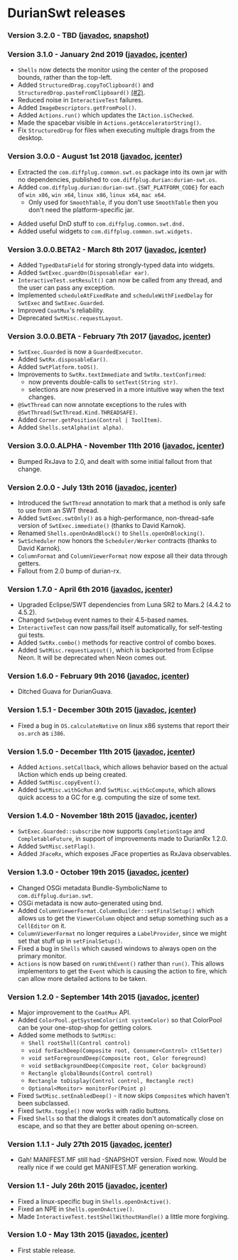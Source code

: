 # DurianSwt releases

### Version 3.2.0 - TBD ([javadoc](http://diffplug.github.io/durian-swt/javadoc/snapshot/), [snapshot](https://oss.sonatype.org/content/repositories/snapshots/com/diffplug/durian/durian-swt/))

### Version 3.1.0 - January 2nd 2019 ([javadoc](http://diffplug.github.io/durian-swt/javadoc/3.1.0/), [jcenter](https://bintray.com/diffplug/opensource/durian-swt/3.1.0/view))

- `Shells` now detects the monitor using the center of the proposed bounds, rather than the top-left.
- Added `StructuredDrag.copyToClipboard()` and `StructuredDrop.pasteFromClipboard()` [(#2)](https://github.com/diffplug/durian-swt/pull/2).
- Reduced noise in `InteractiveTest` failures.
- Added `ImageDescriptors.getFromPool()`.
- Added `Actions.run()` which updates the `IAction.isChecked`.
- Made the spacebar visible in `Actions.getAcceleratorString()`.
- Fix `StructuredDrop` for files when executing multiple drags from the desktop.

### Version 3.0.0 - August 1st 2018 ([javadoc](http://diffplug.github.io/durian-swt/javadoc/3.0.0/), [jcenter](https://bintray.com/diffplug/opensource/durian-swt/3.0.0/view))

* Extracted the `com.diffplug.common.swt.os` package into its own jar with no dependencies, published to `com.diffplug.durian:durian-swt.os`.
* Added `com.diffplug.durian:durian-swt.{SWT_PLATFORM_CODE}` for each of `win x86`, `win x64`, `linux x86`, `linux x64`, `mac x64`.
	+ Only used for `SmoothTable`, if you don't use `SmoothTable` then you don't need the platform-specific jar.
+ Added useful DnD stuff to `com.diffplug.common.swt.dnd.`
+ Added useful widgets to `com.diffplug.common.swt.widgets.`

### Version 3.0.0.BETA2 - March 8th 2017 ([javadoc](http://diffplug.github.io/durian-swt/javadoc/3.0.0.BETA2/), [jcenter](https://bintray.com/diffplug/opensource/durian-swt/3.0.0.BETA2/view))

* Added `TypedDataField` for storing strongly-typed data into widgets.
* Added `SwtExec.guardOn(DisposableEar ear)`.
* `InteractiveTest.setResult()` can now be called from any thread, and the user can pass any exception.
* Implemented `scheduleAtFixedRate` and `scheduleWithFixedDelay` for `SwtExec` and `SwtExec.Guarded`.
* Improved `CoatMux`'s reliability.
* Deprecated `SwtMisc.requestLayout`.

### Version 3.0.0.BETA - February 7th 2017 ([javadoc](http://diffplug.github.io/durian-swt/javadoc/3.0.0.BETA/), [jcenter](https://bintray.com/diffplug/opensource/durian-swt/3.0.0.BETA/view))

* `SwtExec.Guarded` is now a `GuardedExecutor`.
* Added `SwtRx.disposableEar()`.
* Added `SwtPlatform.toOS()`.
* Improvements to `SwtRx.textImmediate` and `SwtRx.textConfirmed`:
	* now prevents double-calls to `setText(String str)`.
	* selections are now preserved in a more intuitive way when the text changes.
* `@SwtThread` can now annotate exceptions to the rules with `@SwtThread(SwtThread.Kind.THREADSAFE)`.
* Added `Corner.getPosition(Control | ToolItem)`.
* Added `Shells.setAlpha(int alpha)`.

### Version 3.0.0.ALPHA - November 11th 2016 ([javadoc](http://diffplug.github.io/durian-swt/javadoc/3.0.0.ALPHA/), [jcenter](https://bintray.com/diffplug/opensource/durian-swt/3.0.0.ALPHA/view))

* Bumped RxJava to 2.0, and dealt with some initial fallout from that change.

### Version 2.0.0 - July 13th 2016 ([javadoc](http://diffplug.github.io/durian-swt/javadoc/2.0.0/), [jcenter](https://bintray.com/diffplug/opensource/durian-swt/2.0.0/view))

* Introduced the `SwtThread` annotation to mark that a method is only safe to use from an SWT thread.
* Added `SwtExec.swtOnly()` as a high-performance, non-thread-safe version of `SwtExec.immediate()` (thanks to David Karnok).
* Renamed `Shells.openOnAndBlock()` to `Shells.openOnBlocking()`.
* `SwtScheduler` now honors the `Scheduler/Worker` contracts (thanks to David Karnok).
* `ColumnFormat` and `ColumnViewerFormat` now expose all their data through getters.
* Fallout from 2.0 bump of durian-rx.

### Version 1.7.0 - April 6th 2016 ([javadoc](http://diffplug.github.io/durian-swt/javadoc/1.7.0/), [jcenter](https://bintray.com/diffplug/opensource/durian-swt/1.7.0/view))

* Upgraded Eclipse/SWT dependencies from Luna SR2 to Mars.2 (4.4.2 to 4.5.2).
* Changed `SwtDebug` event names to their 4.5-based names.
* `InteractiveTest` can now pass/fail itself automatically, for self-testing gui tests.
* Added `SwtRx.combo()` methods for reactive control of combo boxes.
* Added `SwtMisc.requestLayout()`, which is backported from Eclipse Neon.  It will be deprecated when Neon comes out.

### Version 1.6.0 - February 9th 2016 ([javadoc](http://diffplug.github.io/durian-swt/javadoc/1.6.0/), [jcenter](https://bintray.com/diffplug/opensource/durian-swt/1.6.0/view))

* Ditched Guava for DurianGuava.

### Version 1.5.1 - December 30th 2015 ([javadoc](http://diffplug.github.io/durian-swt/javadoc/1.5.1/), [jcenter](https://bintray.com/diffplug/opensource/durian-swt/1.5.1/view))

* Fixed a bug in `OS.calculateNative` on linux x86 systems that report their `os.arch` as `i386`.

### Version 1.5.0 - December 11th 2015 ([javadoc](http://diffplug.github.io/durian-swt/javadoc/1.5.0/), [jcenter](https://bintray.com/diffplug/opensource/durian-swt/1.5.0/view))

* Added `Actions.setCallback`, which allows behavior based on the actual IAction which ends up being created.
* Added `SwtMisc.copyEvent()`.
* Added `SwtMisc.withGcRun` and `SwtMisc.withGcCompute`, which allows quick access to a GC for e.g. computing the size of some text.

### Version 1.4.0 - November 18th 2015 ([javadoc](http://diffplug.github.io/durian-swt/javadoc/1.4.0/), [jcenter](https://bintray.com/diffplug/opensource/durian-swt/1.4.0/view))

* `SwtExec.Guarded::subscribe` now supports `CompletionStage` and `CompletableFuture`, in support of improvements made to DurianRx 1.2.0.
* Added `SwtMisc.setFlag()`.
* Added `JFaceRx`, which exposes JFace properties as RxJava observables.

### Version 1.3.0 - October 19th 2015 ([javadoc](http://diffplug.github.io/durian-swt/javadoc/1.3.0/), [jcenter](https://bintray.com/diffplug/opensource/durian-swt/1.3.0/view))

* Changed OSGi metadata Bundle-SymbolicName to `com.diffplug.durian.swt`.
* OSGi metadata is now auto-generated using bnd.
* Added `ColumnViewerFormat.ColumnBuilder::setFinalSetup()` which allows us to get the `ViewerColumn` object and setup something such as a `CellEditor` on it.
* `ColumnViewerFormat` no longer requires a `LabelProvider`, since we might set that stuff up in `setFinalSetup()`.
* Fixed a bug in `Shells` which caused windows to always open on the primary monitor.
* `Actions` is now based on `runWithEvent()` rather than `run()`.  This allows implementors to get the `Event` which is causing the action to fire, which can allow more detailed actions to be taken.

### Version 1.2.0 - September 14th 2015 ([javadoc](http://diffplug.github.io/durian-swt/javadoc/1.2.0/), [jcenter](https://bintray.com/diffplug/opensource/durian-swt/1.2.0/view))

* Major improvement to the `CoatMux` API.
* Added `ColorPool.getSystemColor(int systemColor)` so that ColorPool can be your one-stop-shop for getting colors.
* Added some methods to `SwtMisc`:
	* `Shell rootShell(Control control)`
	* `void forEachDeep(Composite root, Consumer<Control> ctlSetter)`
	* `void setForegroundDeep(Composite root, Color foreground)`
	* `void setBackgroundDeep(Composite root, Color background)`
	* `Rectangle globalBounds(Control control)`
	* `Rectangle toDisplay(Control control, Rectangle rect)`
	* `Optional<Monitor> monitorFor(Point p)`
* Fixed `SwtMisc.setEnabledDeep()` - it now skips `Composite`s which haven't been subclassed.
* Fixed `SwtRx.toggle()` now works with radio buttons.
* Fixed `Shells` so that the dialogs it creates don't automatically close on escape, and so that they are better about opening on-screen.

### Version 1.1.1 - July 27th 2015 ([javadoc](http://diffplug.github.io/durian-swt/javadoc/1.1.1/), [jcenter](https://bintray.com/diffplug/opensource/durian-swt/1.1.1/view))

* Gah! MANIFEST.MF still had -SNAPSHOT version.  Fixed now.  Would be really nice if we could get MANIFEST.MF generation working.

### Version 1.1 - July 26th 2015 ([javadoc](http://diffplug.github.io/durian-swt/javadoc/1.1/), [jcenter](https://bintray.com/diffplug/opensource/durian-swt/1.1/view))

* Fixed a linux-specific bug in `Shells.openOnActive()`.
* Fixed an NPE in `Shells.openOnActive()`.
* Made `InteractiveTest.testShellWithoutHandle()` a little more forgiving.

### Version 1.0 - May 13th 2015 ([javadoc](http://diffplug.github.io/durian-swt/javadoc/1.0/), [jcenter](https://bintray.com/diffplug/opensource/durian-swt/1.0/view))

* First stable release.
